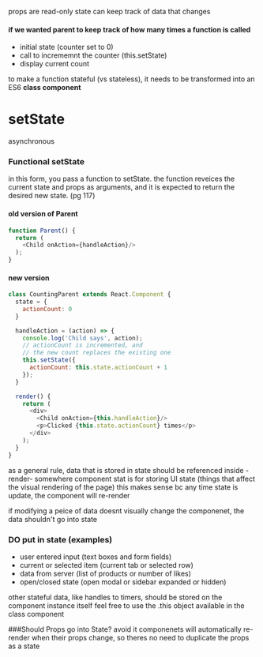 


props are read-only
state can keep track of data that changes

#### if we wanted parent to keep track of how many times a function is called
- initial state (counter set to 0)
- call to incrememnt the counter (this.setState)
- display current count


to make a function stateful (vs stateless), it needs to be transformed into an ES6 **class component**




# setState
asynchronous

### Functional setState
in this form, you pass a function to setState. the function reveices the current state and props as arguments, and it is expected to return the desired new state. (pg 117)


#### old version of Parent
```js
function Parent() { 
  return (
    <Child onAction={handleAction}/> 
  );
}
```

#### new version
```js
class CountingParent extends React.Component { 
  state = {
    actionCount: 0 
  }

  handleAction = (action) => { 
    console.log('Child says', action);
    // actionCount is incremented, and
    // the new count replaces the existing one 
    this.setState({
      actionCount: this.state.actionCount + 1 
    });
  }

  render() { 
    return (
      <div>
        <Child onAction={this.handleAction}/> 
        <p>Clicked {this.state.actionCount} times</p>
      </div>
    ); 
  }
}
```



as a general rule, data that is stored in state should be referenced inside -render- somewhere
component stat is for storing UI state
(things that affect the visual rendering of the page)
this makes sense bc any time state is update, the component will re-render

if modifying a peice of data doesnt visually change the componenet, the data shouldn't go into state



### DO put in state (examples)
- user entered input (text boxes and form fields)
- current or selected item (current tab or selected row)
- data from server (list of products or number of likes)
- open/closed state (open modal or sidebar expanded or hidden)

other stateful data, like handles to timers, should be stored on the component instance itself
feel free to use the .this object available in the class component

###Should Props go into State?
avoid it
componenets will automatically re-render when their props change, so theres no need to duplicate the props as a state






 


